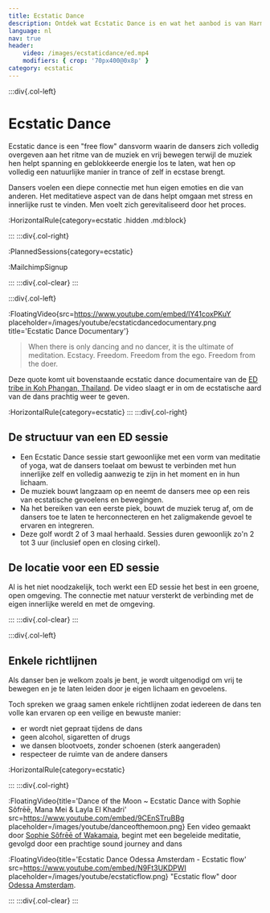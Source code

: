 ```yaml
---
title: Ecstatic Dance
description: Ontdek wat Ecstatic Dance is en wat het aanbod is van Harmonics
language: nl
nav: true
header:
    video: /images/ecstaticdance/ed.mp4
    modifiers: { crop: '70px400@0x8p' }
category: ecstatic
---
```


:::div{.col-left}

# Ecstatic Dance

Ecstatic dance is een "free flow" dansvorm waarin de dansers zich volledig overgeven aan het ritme van de muziek en vrij bewegen terwijl de muziek hen helpt spanning en geblokkeerde energie los te laten, wat hen op volledig een natuurlijke manier in trance of zelf in ecstase brengt.

Dansers voelen een diepe connectie met hun eigen emoties en die van anderen. Het meditatieve aspect van de dans helpt omgaan met stress en innerlijke rust te vinden. Men voelt zich gerevitaliseerd door het proces.

:HorizontalRule{category=ecstatic .hidden .md:block}
 
:::
:::div{.col-right}

:PlannedSessions{category=ecstatic}

:MailchimpSignup

:::
:::div{.col-clear}
:::

:::div{.col-left}

:FloatingVideo{src=https://www.youtube.com/embed/lY41coxPKuY placeholder=/images/youtube/ecstaticdancedocumentary.png title='Ecstatic Dance Documentary'}

> When there is only dancing and no dancer, it is the ultimate of meditation. 
Ecstacy. 
Freedom.
Freedom from the ego.
Freedom from the doer.

Deze quote komt uit bovenstaande ecstatic dance documentaire van de [ED tribe in Koh Phangan, Thailand](https://www.facebook.com/EcstaticDanceThailand/). 
De video slaagt er in om de ecstatische aard van de dans prachtig weer te geven.

:HorizontalRule{category=ecstatic}
:::
:::div{.col-right}

## De structuur van een ED sessie

* Een Ecstatic Dance sessie start gewoonlijke met een vorm van meditatie of yoga, wat de dansers toelaat om bewust te verbinden met hun innerlijke zelf en volledig aanwezig te zijn in het moment en in hun lichaam.
* De muziek bouwt langzaam op en neemt de dansers mee op een reis van ecstatische gevoelens en bewegingen.  
* Na het bereiken van een eerste piek, bouwt de muziek terug af, om de dansers toe te laten te herconnecteren en het zaligmakende gevoel te ervaren en integreren.
* Deze golf wordt 2 of 3 maal herhaald. Sessies duren gewoonlijk zo'n 2 tot 3 uur (inclusief open en closing cirkel).

## De locatie voor een ED sessie

Al is het niet noodzakelijk, toch werkt een ED sessie het best in een groene, open omgeving. The connectie met natuur versterkt de verbinding met de eigen innerlijke wereld en met de omgeving.

:::
:::div{.col-clear}
:::

:::div{.col-left}

## Enkele richtlijnen

Als danser ben je welkom zoals je bent, je wordt uitgenodigd om vrij te bewegen en je te laten leiden door je eigen lichaam en gevoelens.

Toch spreken we graag samen enkele richtlijnen zodat iedereen de dans ten volle kan ervaren op een veilige en bewuste manier:

* er wordt niet gepraat tijdens de dans
* geen alcohol, sigaretten of drugs
* we dansen blootvoets, zonder schoenen (sterk aangeraden)
* respecteer de ruimte van de andere dansers

:HorizontalRule{category=ecstatic}

:::
:::div{.col-right}

:FloatingVideo{title='Dance of the Moon ~ Ecstatic Dance with Sophie Sôfrēē, Mana Mei & Layla El Khadri' src=https://www.youtube.com/embed/9CEnSTruBBg placeholder=/images/youtube/danceofthemoon.png}
Een video gemaakt door [Sophie Sôfrēē of Wakamaia](https://www.wakamaia.love/), begint met een begeleide meditatie, gevolgd door een prachtige sound journey and dans

:FloatingVideo{title='Ecstatic Dance Odessa Amsterdam - Ecstatic flow' src=https://www.youtube.com/embed/N9Ft3UKDPWI placeholder=/images/youtube/ecstaticflow.png}
"Ecstatic flow" door [Odessa Amsterdam](https://www.odessa.amsterdam).

:::
:::div{.col-clear}
:::


